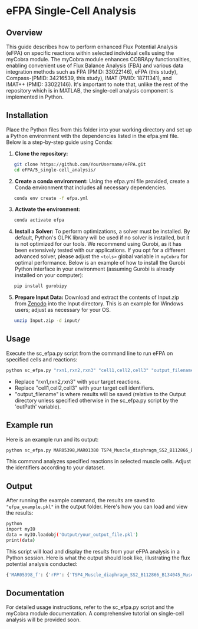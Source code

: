 # eFPA Single-Cell Analysis

## Overview

This guide describes how to perform enhanced Flux Potential Analysis (eFPA) on specific reactions within selected individual cells using the myCobra module. The myCobra module enhances COBRApy functionalities, enabling convenient use of Flux Balance Analysis (FBA) and various data integration methods such as FPA (PMID: 33022146), eFPA (this study), Compass-(PMID: 34216539, this study), IMAT (PMID: 18711341), and IMAT++ (PMID: 33022146). It's important to note that, unlike the rest of the repository which is in MATLAB, the single-cell analysis component is implemented in Python.

## Installation

Place the Python files from this folder into your working directory and set up a Python environment with the dependencies listed in the efpa.yml file. Below is a step-by-step guide using Conda:

1. **Clone the repository:**
   
```bash 
   git clone https://github.com/YourUsername/eFPA.git
   cd eFPA/5_single-cell_analysis/
```

2. **Create a conda environment:**
   Using the efpa.yml file provided, create a Conda environment that includes all necessary dependencies.
   
```bash
   conda env create -f efpa.yml
```

3. **Activate the environment:**
   
```bash
   conda activate efpa
```

4. **Install a Solver:**
   To perform optimizations, a solver must be installed. By default, Python's GLPK library will be used if no solver is installed, but it is not optimized for our tools. We recommend using Gurobi, as it has been extensively tested with our applications. If you opt for a different advanced solver, please adjust the `<tols>` global variable in `myCobra` for optimal performance. Below is an example of how to install the Gurobi Python interface in your environment (assuming Gurobi is already installed on your computer):
   
```bash
   pip install gurobipy
```

5. **Prepare Input Data:**
   Download and extract the contents of Input.zip from [Zenodo](https://zenodo.org/records/13801228) into the Input directory. This is an example for Windows users; adjust as necessary for your OS.
   
```bash
   unzip Input.zip -d input/
```

## Usage

Execute the sc_efpa.py script from the command line to run eFPA on specified cells and reactions:

```bash
python sc_efpa.py "rxn1,rxn2,rxn3" "cell1,cell2,cell3" "output_filename"
```

- Replace "rxn1,rxn2,rxn3" with your target reactions.
- Replace "cell1,cell2,cell3" with your target cell identifiers.
- "output_filename" is where results will be saved (relative to the Output directory unless specified otherwise in the sc_efpa.py script by the 'outPath' variable).

## Example run

Here is an example run and its output:

```bash
python sc_efpa.py MAR05398,MAR01380 TSP4_Muscle_diaphragm_SS2_B112866_B134045_MuscleStemCell_J19_L002,TSP4_Muscle_rectusabdominus_SS2_B114867_B134050_MuscleStemCell_J2_L004 efpa_example.pkl
```

This command analyzes specified reactions in selected muscle cells. Adjust the identifiers according to your dataset.

## Output

After running the example command, the results are saved to `"efpa_example.pkl"` in the output folder. Here's how you can load and view the results:

```bash
python
import myIO
data = myIO.loadobj('Output/your_output_file.pkl')
print(data)
```

This script will load and display the results from your eFPA analysis in a Python session. Here is what the output should look like, illustrating the flux potential analysis conducted:
```bash
{'MAR05398_f': {'rFP': {'TSP4_Muscle_diaphragm_SS2_B112866_B134045_MuscleStemCell_J19_L002': 0.13324461138208257, 'TSP4_Muscle_rectusabdominus_SS2_B114867_B134050_MuscleStemCell_J2_L004': 0.4027750235549703, 'super_cond': 1.0}, 'FP': {'TSP4_Muscle_diaphragm_SS2_B112866_B134045_MuscleStemCell_J19_L002': 0.008165373471484737, 'TSP4_Muscle_rectusabdominus_SS2_B114867_B134050_MuscleStemCell_J2_L004': 0.02468248778092531, 'super_cond': 0.061281078362488556}}, 'MAR01380_f': {'rFP': {'TSP4_Muscle_diaphragm_SS2_B112866_B134045_MuscleStemCell_J19_L002': 0.37138911367066796, 'TSP4_Muscle_rectusabdominus_SS2_B114867_B134050_MuscleStemCell_J2_L004': 0.33299885201371854, 'super_cond': 1.0}, 'FP': {'TSP4_Muscle_diaphragm_SS2_B112866_B134045_MuscleStemCell_J19_L002': 0.030050699534704923, 'TSP4_Muscle_rectusabdominus_SS2_B114867_B134050_MuscleStemCell_J2_L004': 0.026944377416887808, 'super_cond': 0.08091432524151099}}}
```

## Documentation

For detailed usage instructions, refer to the sc_efpa.py script and the myCobra module documentation. A comprehensive tutorial on single-cell analysis will be provided soon.
